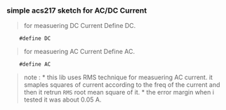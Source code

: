 ### simple acs217 sketch for AC/DC Current
> for measuering DC Current Define DC.
```
	#define DC
```
> for measuering AC Current Define AC.
```
	#define AC
```
> note :
	* this lib uses RMS technique for measuering AC current.
	it smaples squares of current according to the freq of the current
	and then it retrun `RMS` root mean square of it.
	* the error margin when i tested it was about 0.05 A.
 
